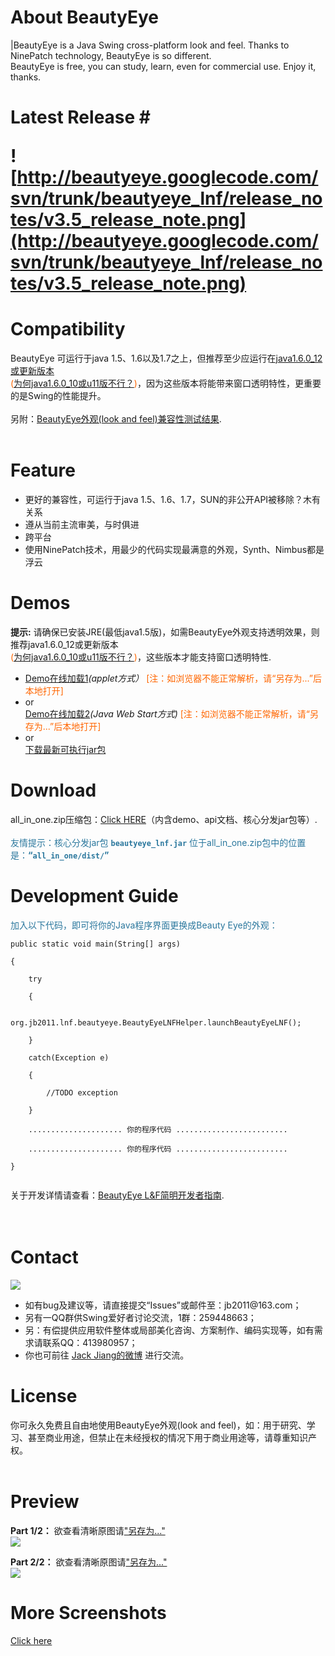 # About BeautyEye #
|BeautyEye is a Java Swing cross-platform look and feel. Thanks to NinePatch technology, BeautyEye is so different.<br>BeautyEye is free, you can study, learn, even for commercial use. Enjoy it, thanks.</tbody></table>

<h1>Latest Release #

![http://beautyeye.googlecode.com/svn/trunk/beautyeye_lnf/release_notes/v3.5_release_note.png](http://beautyeye.googlecode.com/svn/trunk/beautyeye_lnf/release_notes/v3.5_release_note.png)

# Compatibility #
BeautyEye 可运行于java 1.5、1.6以及1.7之上，但推荐至少应运行在[java1.6.0\_12或更新版本](http://www.java.com/zh_CN/download/)<br><font color='#FF6600'>(<a href='https://code.google.com/p/beautyeye/wiki/java_1_6_0_u10_BUG_6750920'>为何java1.6.0_10或u11版不行？</a>)</font>，因为这些版本将能带来窗口透明特性，更重要的是Swing的性能提升。<br>
<br>
另附：<a href='http://code.google.com/p/beautyeye/wiki/Compatibility_test_results'>BeautyEye外观(look and feel)兼容性测试结果</a>.<br>
<br>
<h1>Feature</h1>
<ul>
<li>更好的兼容性，可运行于java 1.5、1.6、1.7，SUN的非公开API被移除？木有关系</li>
<li>遵从当前主流审美，与时俱进</li>
<li>跨平台</li>
<li>使用NinePatch技术，用最少的代码实现最满意的外观，Synth、Nimbus都是浮云</li>
</ul>

<h1>Demos</h1>
<b>提示:</b>  请确保已安装JRE(最低java1.5版)，如需BeautyEye外观支持透明效果，则推荐java1.6.0_12或更新版本<br><font color='#FF6600'>(<a href='https://code.google.com/p/beautyeye/wiki/java_1_6_0_u10_BUG_6750920'>为何java1.6.0_10或u11版不行？</a>)</font>，这些版本才能支持窗口透明特性.<br>
<ul>
<li>
<a href='http://beautyeye.googlecode.com/svn/trunk/beautyeye_lnf/demo/applet/SwingSet2_for_be_lnf.html'>Demo在线加载1</a><i>(applet方式）</i> <font color='#FF6600'>[注：如浏览器不能正常解析，请“另存为...”后本地打开]</font></li>
<li>or<br>
<a href='http://beautyeye.googlecode.com/svn/trunk/beautyeye_lnf/demo/jnlp/launch.jnlp'>Demo在线加载2</a><i>(Java Web Start方式)</i> <font color='#FF6600'>[注：如浏览器不能正常解析，请“另存为...”后本地打开]</font></li>
<li>or<br>
<a href='http://beautyeye.googlecode.com/svn/trunk/beautyeye_lnf/demo/excute_jar/SwingSets2(BeautyEyeLNFDemo).jar'>下载最新可执行jar包</a></li>
</ul>

<h1>Download</h1>
all_in_one.zip压缩包：<a href='http://code.google.com/p/beautyeye/downloads/list'>Click HERE</a>（内含demo、api文档、核心分发jar包等）.<br><br>
<font color='#2A779D'>友情提示：核心分发jar包 <b><code>beautyeye_lnf.jar</code></b> 位于all_in_one.zip包中的位置是：<b>“<code>all_in_one/dist/</code>”</b></font>

<h1>Development Guide</h1>

<font color='#2A779D'>加入以下代码，即可将你的Java程序界面更换成Beauty Eye的外观：</font>
<pre><code>public static void main(String[] args)<br>
{<br>
    try<br>
    {<br>
        org.jb2011.lnf.beautyeye.BeautyEyeLNFHelper.launchBeautyEyeLNF();<br>
    }<br>
    catch(Exception e)<br>
    {<br>
        //TODO exception<br>
    }<br>
    ..................... 你的程序代码 .........................<br>
    ..................... 你的程序代码 .........................<br>
}<br>
</code></pre>

关于开发详情请查看：<a href='http://code.google.com/p/beautyeye/wiki/Introduction'>BeautyEye L&amp;F简明开发者指南</a>.<br>
<br>
<br>
<h1>Contact</h1>
<img src='http://beautyeye.googlecode.com/svn/trunk/beautyeye_lnf/screenshots/js2.png' />
<ul>
<li>如有bug及建议等，请直接提交“Issues”或邮件至：jb2011@163.com；</li>
<li>另有一QQ群供Swing爱好者讨论交流，1群：259448663；</li>
<li>另：有偿提供应用软件整体或局部美化咨询、方案制作、编码实现等，如有需求请联系QQ：413980957；</li>
<li>你也可前往 <a href='http://t.qq.com/jackjiang_is_here/'>Jack Jiang的微博</a> 进行交流。</li>
</ul>

<h1>License</h1>
你可永久免费且自由地使用BeautyEye外观(look and feel)，如：用于研究、学习、甚至商业用途，但禁止在未经授权的情况下用于商业用途等，请尊重知识产权。<br>
<br>
<h1>Preview</h1>
<b>Part 1/2：</b> 欲查看清晰原图请<a href='http://beautyeye.googlecode.com/svn/trunk/beautyeye_lnf/preview/be_lnf_preview.png'>"另存为..."</a><br>
<img src='http://beautyeye.googlecode.com/svn/trunk/beautyeye_lnf/preview/be_lnf_preview.png' />

<b>Part 2/2：</b> 欲查看清晰原图请<a href='http://beautyeye.googlecode.com/svn/trunk/beautyeye_lnf/preview/be_lnf_preview2.png'>"另存为..."</a><br>
<img src='http://beautyeye.googlecode.com/svn/trunk/beautyeye_lnf/preview/be_lnf_preview2.png' />

<h1>More Screenshots</h1>
<a href='http://code.google.com/p/beautyeye/wiki/screenshots_all_in_one'>Click here</a>